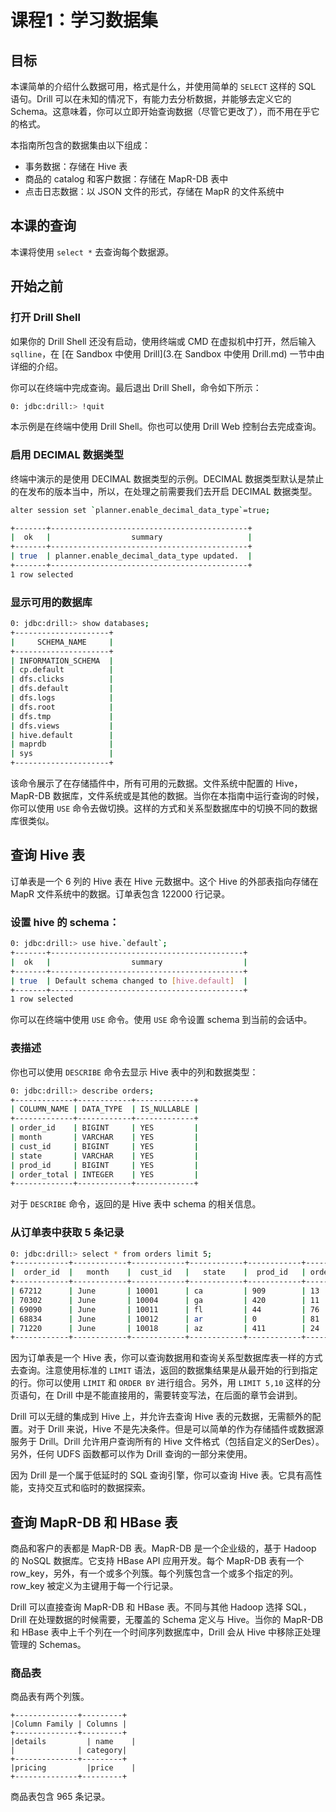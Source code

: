 # 课程1：学习数据集

## 目标

本课简单的介绍什么数据可用，格式是什么，并使用简单的 ``` SELECT ``` 这样的 SQL 语句。Drill 可以在未知的情况下，有能力去分析数据，并能够去定义它的 Schema。这意味着，你可以立即开始查询数据（尽管它更改了），而不用在乎它的格式。

本指南所包含的数据集由以下组成：

* 事务数据：存储在 Hive 表
* 商品的 catalog 和客户数据：存储在 MapR-DB 表中
* 点击日志数据：以 JSON 文件的形式，存储在 MapR 的文件系统中

## 本课的查询

本课将使用 ``` select * ``` 去查询每个数据源。

## 开始之前

### 打开 Drill Shell

如果你的 Drill Shell 还没有启动，使用终端或 CMD 在虚拟机中打开，然后输入 ``` sqlline ```，在 [在 Sandbox 中使用 Drill](3.在 Sandbox 中使用 Drill.md) 一节中由详细的介绍。

你可以在终端中完成查询。最后退出 Drill Shell，命令如下所示：
```bash
0: jdbc:drill:> !quit
```

本示例是在终端中使用 Drill Shell。你也可以使用 Drill Web 控制台去完成查询。

### 启用 DECIMAL 数据类型

终端中演示的是使用 DECIMAL 数据类型的示例。DECIMAL 数据类型默认是禁止的在发布的版本当中，所以，在处理之前需要我们去开启 DECIMAL 数据类型。
```bash
alter session set `planner.enable_decimal_data_type`=true;

+-------+--------------------------------------------+
|  ok   |                  summary                   |
+-------+--------------------------------------------+
| true  | planner.enable_decimal_data_type updated.  |
+-------+--------------------------------------------+
1 row selected
```

### 显示可用的数据库

```bash
0: jdbc:drill:> show databases;
+---------------------+
|     SCHEMA_NAME     |
+---------------------+
| INFORMATION_SCHEMA  |
| cp.default          |
| dfs.clicks          |
| dfs.default         |
| dfs.logs            |
| dfs.root            |
| dfs.tmp             |
| dfs.views           |
| hive.default        |
| maprdb              |
| sys                 |
+---------------------+
```

该命令展示了在存储插件中，所有可用的元数据。文件系统中配置的 Hive，MapR-DB 数据库，文件系统或是其他的数据。当你在本指南中运行查询的时候，你可以使用 ``` USE ``` 命令去做切换。这样的方式和关系型数据库中的切换不同的数据库很类似。

## 查询 Hive 表

订单表是一个 6 列的 Hive 表在 Hive 元数据中。这个 Hive 的外部表指向存储在 MapR 文件系统中的数据。订单表包含 122000 行记录。

### 设置 hive 的 schema：

```bash
0: jdbc:drill:> use hive.`default`;
+-------+-------------------------------------------+
|  ok   |                  summary                  |
+-------+-------------------------------------------+
| true  | Default schema changed to [hive.default]  |
+-------+-------------------------------------------+
1 row selected
```

你可以在终端中使用 ``` USE ``` 命令。使用 ``` USE ``` 命令设置 schema 到当前的会话中。

### 表描述

你也可以使用 ``` DESCRIBE ``` 命令去显示 Hive 表中的列和数据类型：

```bash
0: jdbc:drill:> describe orders;
+-------------+------------+-------------+
| COLUMN_NAME | DATA_TYPE  | IS_NULLABLE |
+-------------+------------+-------------+
| order_id    | BIGINT     | YES         |
| month       | VARCHAR    | YES         |
| cust_id     | BIGINT     | YES         |
| state       | VARCHAR    | YES         |
| prod_id     | BIGINT     | YES         |
| order_total | INTEGER    | YES         |
+-------------+------------+-------------+
```

对于 ``` DESCRIBE ``` 命令，返回的是 Hive 表中 schema 的相关信息。

### 从订单表中获取 5 条记录

```bash
0: jdbc:drill:> select * from orders limit 5;
+------------+------------+------------+------------+------------+-------------+
|  order_id  |   month    |  cust_id   |   state    |  prod_id   | order_total |
+------------+------------+------------+------------+------------+-------------+
| 67212      | June       | 10001      | ca         | 909        | 13          |
| 70302      | June       | 10004      | ga         | 420        | 11          |
| 69090      | June       | 10011      | fl         | 44         | 76          |
| 68834      | June       | 10012      | ar         | 0          | 81          |
| 71220      | June       | 10018      | az         | 411        | 24          |
+------------+------------+------------+------------+------------+-------------+
```

因为订单表是一个 Hive 表，你可以查询数据用和查询关系型数据库表一样的方式去查询。注意使用标准的 ``` LIMIT ``` 语法，返回的数据集结果是从最开始的行到指定的行。你可以使用 ``` LIMIT ``` 和 ``` ORDER BY ``` 进行组合。另外，用 ``` LIMIT 5,10 ``` 这样的分页语句，在 Drill 中是不能直接用的，需要转变写法，在后面的章节会讲到。

Drill 可以无缝的集成到 Hive 上，并允许去查询 Hive 表的元数据，无需额外的配置。对于 Drill 来说，Hive 不是先决条件。但是可以简单的作为存储插件或数据源服务于 Drill。Drill 允许用户查询所有的 Hive 文件格式（包括自定义的SerDes）。另外，任何 UDFS 函数都可以作为 Drill 查询的一部分来使用。

因为 Drill 是一个属于低延时的 SQL 查询引擎，你可以查询 Hive 表。它具有高性能，支持交互式和临时的数据探索。

## 查询 MapR-DB 和 HBase 表

商品和客户的表都是 MapR-DB 表。MapR-DB 是一个企业级的，基于 Hadoop 的 NoSQL 数据库。它支持 HBase API 应用开发。每个 MapR-DB 表有一个 row_key，另外，有一个或多个列簇。每个列簇包含一个或多个指定的列。row_key 被定义为主键用于每一个行记录。

Drill 可以直接查询 MapR-DB 和 HBase 表。不同与其他 Hadoop 选择 SQL，Drill 在处理数据的时候需要，无覆盖的 Schema 定义与 Hive。当你的 MapR-DB 和 HBase 表中上千个列在一个时间序列数据库中，Drill 会从 Hive 中移除正处理管理的 Schemas。

### 商品表

商品表有两个列簇。
```
+--------------+---------+
|Column Family | Columns |
+--------------+---------+
|details	     | name    |
|              | category|
+--------------+---------+
|pricing	     |price    |
+--------------+---------+
```
商品表包含 965 条记录。
